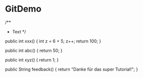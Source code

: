 # GitDemo

/**
* Text 
*/

public int xxx() {
    int z = 6 + 5;
    z++;
    return 100;
}

public int abc() {
    return 50;
}

public int xyz() {
    return 1;
}

public String feedback() {
    return "Danke für das super Tutorial!";
}